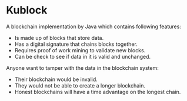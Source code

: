 # Kublock

A blockchain implementation by Java which contains following features:
- Is made up of blocks that store data.
- Has a digital signature that chains blocks together.
- Requires proof of work mining to validate new blocks.
- Can be check to see if data in it is valid and unchanged.

Anyone want to tamper with the data in the blockchain system:
- Their blockchain would be invalid.
- They would not be able to create a longer blockchain.
- Honest blockchains will have a time advantage on the longest chain.
